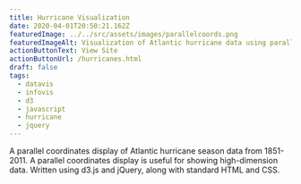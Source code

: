 ```yaml
---
title: Hurricane Visualization
date: 2020-04-01T20:50:21.162Z
featuredImage: ../../src/assets/images/parallelcoords.png
featuredImageAlt: Visualization of Atlantic hurricane data using parallel coordinates
actionButtonText: View Site
actionButtonUrl: /hurricanes.html
draft: false
tags:
  - datavis
  - infovis
  - d3
  - javascript
  - hurricane
  - jquery
---
```


A parallel coordinates display of Atlantic hurricane season data from 1851-2011. A parallel coordinates display is useful for showing high-dimension data. Written using d3.js and jQuery, along with standard HTML and CSS.

<!-- endexcerpt -->

